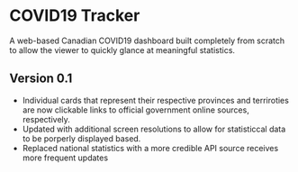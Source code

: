 # COVID19 Tracker
A web-based Canadian COVID19 dashboard built completely from scratch to allow the viewer to quickly glance at meaningful statistics. 

## Version 0.1
- Individual cards that represent their respective provinces and terriroties are now clickable links to official government online sources, respectively.
- Updated with additional screen resolutions to allow for statisticcal data to be porperly displayed based.
- Replaced national statistics with a more credible API source receives more frequent updates
